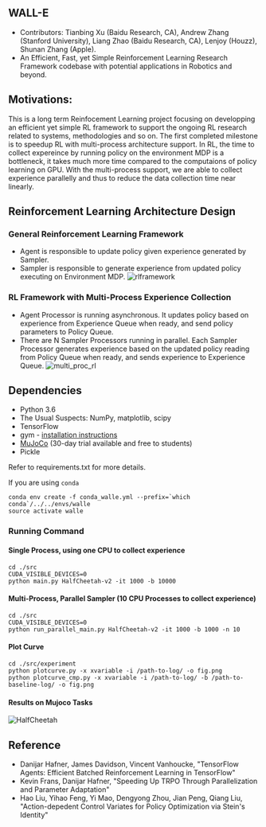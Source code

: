 ## WALL-E
* Contributors: Tianbing Xu (Baidu Research, CA), Andrew Zhang (Stanford University), Liang Zhao (Baidu Research, CA), Lenjoy (Houzz), Shunan Zhang (Apple).
* An Efficient, Fast, yet Simple Reinforcement Learning Research Framework codebase with potential applications in Robotics and beyond.

## Motivations:
This is a long term Reinfocement Learning project focusing on developping an efficient yet simple RL framework to support
the ongoing RL research related to systems, methodologies and so on.
The first completed milestone is to speedup RL with multi-process architecture support. In RL, the time to collect expereince
by running policy on the environment MDP is a bottleneck, it takes much more time compared to the computaions of policy learning on GPU.
With the multi-process support, we are able to collect experience parallelly and thus to reduce the data collection time near linearly.

## Reinforcement Learning Architecture Design
### General Reinforcement Learning Framework
* Agent is responsible to update policy given experience generated by Sampler.
* Sampler is responsible to generate experience from updated policy executing on Environment MDP.
![rlframework](https://user-images.githubusercontent.com/22249000/45062829-a0259780-b05f-11e8-8560-62a29210a787.jpg)
### RL Framework with Multi-Process Experience Collection
* Agent Processor is running asynchronous. It updates policy based on experience from Experience Queue 
when ready, and send policy parameters to Policy Queue.
* There are N Sampler Processors running in parallel. Each Sampler Processor generates experience based on the updated
policy reading from Policy Queue when ready, and sends experience to Experience Queue.
![multi_proc_rl](https://user-images.githubusercontent.com/22249000/45062866-c8ad9180-b05f-11e8-8ba3-4b866ea19aac.jpg)

## Dependencies

* Python 3.6
* The Usual Suspects: NumPy, matplotlib, scipy
* TensorFlow
* gym - [installation instructions](https://gym.openai.com/docs)
* [MuJoCo](http://www.mujoco.org/) (30-day trial available and free to students)
* Pickle

Refer to requirements.txt for more details.

If you are using `conda`
```
conda env create -f conda_walle.yml --prefix=`which conda`/../../envs/walle
source activate walle
```

### Running Command

#### Single Process, using one CPU to collect experience
```
cd ./src
CUDA_VISIBLE_DEVICES=0
python main.py HalfCheetah-v2 -it 1000 -b 10000
```

#### Multi-Process, Parallel Sampler (10 CPU Processes to collect experience)
```
cd ./src
CUDA_VISIBLE_DEVICES=0
python run_parallel_main.py HalfCheetah-v2 -it 1000 -b 1000 -n 10
```

#### Plot Curve
```
cd ./src/experiment
python plotcurve.py -x xvariable -i /path-to-log/ -o fig.png
python plotcurve_cmp.py -x xvariable -i /path-to-log/ -b /path-to-baseline-log/ -o fig.png
```

#### Results on Mujoco Tasks 
![HalfCheetah](https://user-images.githubusercontent.com/3246048/45062531-322ca080-b05e-11e8-9d97-fd29e04bb690.png)

## Reference
* Danijar Hafner, James Davidson, Vincent Vanhoucke, "TensorFlow Agents: Efficient Batched Reinforcement Learning in TensorFlow"
* Kevin Frans, Danijar Hafner, "Speeding Up TRPO Through Parallelization and Parameter Adaptation"
* Hao Liu, Yihao Feng, Yi Mao, Dengyong Zhou, Jian Peng, Qiang Liu,
"Action-depedent Control Variates for Policy Optimization via Stein's Identity"
